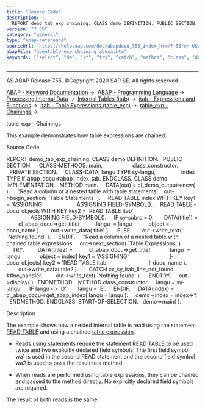 ```yaml
---
title: "Source Code"
description: |
  REPORT demo_tab_exp_chaining. CLASS demo DEFINITION. PUBLIC SECTION. CLASS-METHODS: main, class_constructor. PRIVATE SECTION. CLASS-DATA: langu TYPE sy-langu, index TYPE if_abap_docu=>abap_index_tab. ENDCLASS. CLASS demo IMPLEMENTATION. METHOD main. DATA(out) = cl_demo_output=>new( ). 'Rea
version: "7.55"
category: "general"
type: "abap-reference"
sourceUrl: "https://help.sap.com/doc/abapdocu_755_index_htm/7.55/en-US/abentable_exp_chaining_abexa.htm"
abapFile: "abentable_exp_chaining_abexa.htm"
keywords: ["select", "do", "if", "try", "catch", "method", "class", "data", "internal-table", "field-symbol", "abentable", "exp", "chaining", "abexa"]
---
```


* * *

AS ABAP Release 755, ©Copyright 2020 SAP SE. All rights reserved.

[ABAP - Keyword Documentation](https://help.sap.com/doc/abapdocu_755_index_htm/7.55/en-US/abenabap.htm) →  [ABAP - Programming Language](https://help.sap.com/doc/abapdocu_755_index_htm/7.55/en-US/abenabap_reference.htm) →  [Processing Internal Data](https://help.sap.com/doc/abapdocu_755_index_htm/7.55/en-US/abenabap_data_working.htm) →  [Internal Tables (itab)](https://help.sap.com/doc/abapdocu_755_index_htm/7.55/en-US/abenitab.htm) →  [itab - Expressions and Functions](https://help.sap.com/doc/abapdocu_755_index_htm/7.55/en-US/abentable_processing_expr_func.htm) →  [itab - Table Expressions (table\_exp)](https://help.sap.com/doc/abapdocu_755_index_htm/7.55/en-US/abentable_expressions.htm) →  [table\_exp - Chainings](https://help.sap.com/doc/abapdocu_755_index_htm/7.55/en-US/abentable_exp_chaining.htm) → 

table\_exp - Chainings

This example demonstrates how table expressions are chained.

Source Code

REPORT demo\_tab\_exp\_chaining.
CLASS demo DEFINITION.
  PUBLIC SECTION.
    CLASS-METHODS: main,
                   class\_constructor.
  PRIVATE SECTION.
    CLASS-DATA: langu TYPE sy-langu,
                index TYPE if\_abap\_docu=>abap\_index\_tab.
ENDCLASS.
CLASS demo IMPLEMENTATION.
  METHOD main.
    DATA(out) = cl\_demo\_output=>new( ).
    "Read a column of a nested table with table statements
    out->begin\_section( \`Table Statements\` ).
    READ TABLE index WITH KEY key1 = 'ASSIGNING'
                     ASSIGNING FIELD-SYMBOL(<wa1>).
    READ TABLE <wa1>-docu\_objects WITH KEY key2 = 'READ TABLE itab'
                                  ASSIGNING FIELD-SYMBOL(<wa2>).
    IF sy-subrc = 0.
      DATA(title1) =
        cl\_abap\_docu=>get\_title(
          langu  = langu
          object = <wa2>-docu\_name ).
      out->write\_data( title1 ).
    ELSE.
      out->write\_text( \`Nothing found\` ).
    ENDIF.
    "Read a column of a nested table with chained table expressions
    out->next\_section( \`Table Expressions\` ).
    TRY.
        DATA(title2) =
          cl\_abap\_docu=>get\_title(
            langu  = langu
            object = index\[ key1 = 'ASSIGNING'
                          \]-docu\_objects\[ key2 = 'READ TABLE itab'
                          \]-docu\_name ).
        out->write\_data( title2 ).
      CATCH cx\_sy\_itab\_line\_not\_found ##no\_handler.
        out->write\_text( \`Nothing found\` ).
    ENDTRY.
    out->display( ).  ENDMETHOD.
  METHOD class\_constructor.
    langu = sy-langu.
    IF langu <> 'D'.
      langu = 'E'.
    ENDIF.
    DATA(index) = cl\_abap\_docu=>get\_abap\_index( langu = langu ).
    demo=>index = index->\*.
  ENDMETHOD.
ENDCLASS.
START-OF-SELECTION.
  demo=>main( ).

Description

The example shows how a nested internal table is read using the statement [READ TABLE](https://help.sap.com/doc/abapdocu_755_index_htm/7.55/en-US/abapread_table.htm) and using a chained [table expression](https://help.sap.com/doc/abapdocu_755_index_htm/7.55/en-US/abentable_expressions.htm).

-   Reads using statements require the statement READ TABLE to be used twice and two explicitly declared field symbols. The first field symbol wa1 is used in the second READ statement and the second field symbol wa2 is used to pass the result to a method.

-   When reads are performed using table expressions, they can be chained and passed to the method directly. No explicitly declared field symbols are required.

The result of both reads is the same.